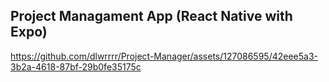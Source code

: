 ## Project Managament App (React Native with Expo)



https://github.com/dlwrrrr/Project-Manager/assets/127086595/42eee5a3-3b2a-4618-87bf-29b0fe35175c

